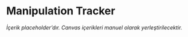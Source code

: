 # Manipulation Tracker

*İçerik placeholder’dır. Canvas içerikleri manuel olarak yerleştirilecektir.*